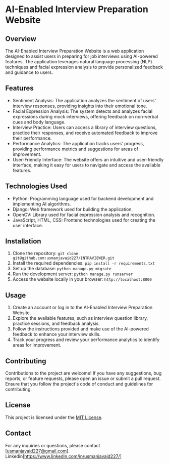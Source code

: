 # AI-Enabled Interview Preparation Website

## Overview
The AI-Enabled Interview Preparation Website is a web application designed to assist users in preparing for job interviews using AI-powered features. The application leverages natural language processing (NLP) techniques and facial expression analysis to provide personalized feedback and guidance to users.

## Features
- Sentiment Analysis: The application analyzes the sentiment of users' interview responses, providing insights into their emotional tone.
- Facial Expression Analysis: The system detects and analyzes facial expressions during mock interviews, offering feedback on non-verbal cues and body language.
- Interview Practice: Users can access a library of interview questions, practice their responses, and receive automated feedback to improve their performance.
- Performance Analytics: The application tracks users' progress, providing performance metrics and suggestions for areas of improvement.
- User-Friendly Interface: The website offers an intuitive and user-friendly interface, making it easy for users to navigate and access the available features.

## Technologies Used
- Python: Programming language used for backend development and implementing AI algorithms.
- Django: Web framework used for building the application.
- OpenCV: Library used for facial expression analysis and recognition.
- JavaScript, HTML, CSS: Frontend technologies used for creating the user interface.

## Installation
1. Clone the repository: `git clone git@github.com:usmanjavaid227/INTRAVIEWER.git`
2. Install the required dependencies: `pip install -r requirements.txt`
3. Set up the database: `python manage.py migrate`
4. Run the development server: `python manage.py runserver`
5. Access the website locally in your browser: `http://localhost:8000`

## Usage
1. Create an account or log in to the AI-Enabled Interview Preparation Website.
2. Explore the available features, such as interview question library, practice sessions, and feedback analysis.
3. Follow the instructions provided and make use of the AI-powered feedback to enhance your interview skills.
4. Track your progress and review your performance analytics to identify areas for improvement.

## Contributing
Contributions to the project are welcome! If you have any suggestions, bug reports, or feature requests, please open an issue or submit a pull request. Ensure that you follow the project's code of conduct and guidelines for contributing.

## License
This project is licensed under the [MIT License](LICENSE).

## Contact
For any inquiries or questions, please contact [usmanjavaid227@gmail.com].
Linkedin[https://www.linkedin.com/in/usmanjavaid227/]
